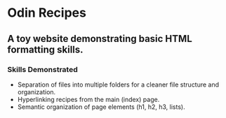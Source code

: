 # Odin Recipes
## A toy website demonstrating basic HTML formatting skills.

### Skills Demonstrated
- Separation of files into multiple folders for a cleaner file structure and organization.
- Hyperlinking recipes from the main (index) page.
- Semantic organization of page elements (h1, h2, h3, lists).